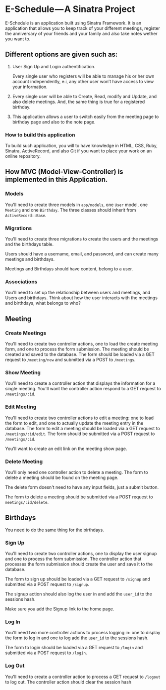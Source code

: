 # E-Schedule — A Sinatra Project

E-Schedule is an application built using Sinatra Framework. It is an application that allows you to keep track of your different meetings, register the anniversary of your friends and your family and also take notes wether you want to.

## Different options are given such as:

1. User Sign Up and Login authentification.

    Every single user who registers will be able to manage his or her own account independently, e.i, any other user won’t have access to view your information.

2. Every single user will be able to Create, Read, modify and Update, and also delete meetings. And, the same thing is true for a registered birthday.

3. This application allows a user to switch easily from the meeting page to birthday page and also to the note page.

### How to build this application

To build such application, you will to have knowledge in HTML, CSS, Ruby, Sinatra, ActiveRecord, and also Git if you want to place your work on an online repository.

## How MVC (Model-View-Controller) is implemented in this Application.

### Models

You'll need to create three models in `app/models`, one `User` model, one `Meeting` and one `Birthday`. The three classes should inherit from `ActiveRecord::Base`.

### Migrations

You'll need to create three migrations to create the users and the meetings and the birthdays table.

Users should have a username, email, and password, and can create many meetings and birthdays.

Meetings and Birthdays should have content, belong to a user.

### Associations

You'll need to set up the relationship between users and meetings, and Users and birthdays. Think about how the user interacts with the meetings and birthdays, what belongs to who?

## Meeting

### Create Meetings

You'll need to create two controller actions, one to load the create meeting form, and one to process the form submission. The meeting should be created and saved to the database. The form should be loaded via a GET request to `/meeting/new` and submitted via a POST to `/meetings`.

### Show Meeting

You'll need to create a controller action that displays the information for a single meeting. You'll want the controller action respond to a GET request to `/meetings/:id`.

### Edit Meeting

You'll need to create two controller actions to edit a meeting: one to load the form to edit, and one to actually update the meeting entry in the database. The form to edit a meeting should be loaded via a GET request to `/meetings/:id/edit`. The form should be submitted via a POST request to `/meetings/:id`.

You'll want to create an edit link on the meeting show page.

### Delete Meeting

You'll only need one controller action to delete a meeting. The form to delete a meeting should be found on the meeting page.

The delete form doesn't need to have any input fields, just a submit button.

The form to delete a meeting should be submitted via a POST request to `meetings/:id/delete`.

## Birthdays

You need to do the same thing for the birthdays.

### Sign Up

You'll need to create two controller actions, one to display the user signup and one to process the form submission. The controller action that processes the form submission should create the user and save it to the database.

The form to sign up should be loaded via a GET request to `/signup` and submitted via a POST request to `/signup`.

The signup action should also log the user in and add the `user_id` to the sessions hash.

Make sure you add the Signup link to the home page.

### Log In

You'll need two more controller actions to process logging in: one to display the form to log in and one to log add the `user_id` to the sessions hash.

The form to login should be loaded via a GET request to `/login` and submitted via a POST request to `/login`.

### Log Out

You'll need to create a controller action to process a GET request to `/logout` to log out. The controller action should clear the session hash
